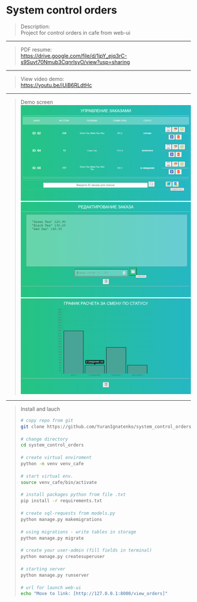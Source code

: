 # System control orders

> Description:\
Project for control orders in cafe
from web-ui 
---

> PDF resume: \
https://drive.google.com/file/d/1jpY_ejq3rC-s9Suvt70Nmub3CqnrlsyO/view?usp=sharing
---

> View video demo: \
https://youtu.be/iUiB6RLdtHc
----

> Demo screen\
![alt text](/demo_screen/im1.png)
![alt text](/demo_screen/im2.png)
![alt text](/demo_screen/im3.png)
---

> Install and lauch
>```bash
># copy repo from git
>git clone https://github.com/YuranIgnatenko/system_control_orders.git
>
># change directory
>cd system_control_orders
>
># create virtual enviroment
>python -m venv venv_cafe
>
># start virtual env.
>source venv_cafe/bin/activate
>
># install packages python from file .txt
>pip install -r requirements.txt
>
># create sql-requests from models.py
>python manage.py makemigrations
>
># using migrations - write tables in storage
>python manage.py migrate
>
># create your user-admin (fill fields in terminal)
>python manage.py createsuperuser
>
># starting server
>python manage.py runserver
>
># url for launch web-ui
>echo "Move to link: [http://127.0.0.1:8000/view_orders]"
>```
